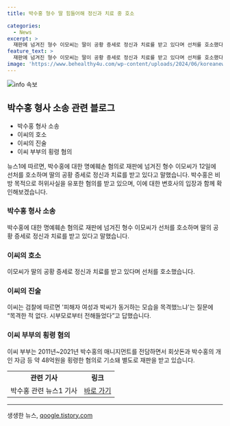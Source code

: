 ```yaml
---
title: 박수홍 형수 딸 힘들어해 정신과 치료 중 호소

categories:
  - News
excerpt: >
  재판에 넘겨진 형수 이모씨는 딸이 공황 증세로 정신과 치료를 받고 있다며 선처를 호소했다. 이는 박수홍과 그의 아내 김다예씨에 대한 명예훼손 혐의와 관련된 것으로, 혐의는 카카오톡 대화방에서 허위사실을 유포한 것을 포함한다. 혐의를 부인하던 이모씨는 마음이 힘들어서 이성적인 생각을 할 수 없었다고 징계를 받은 경위를 설명했다. 부부는 48억원을 횡령한 혐의로 별도로 재판을 받고 있다.
feature_text: >
  재판에 넘겨진 형수 이모씨는 딸이 공황 증세로 정신과 치료를 받고 있다며 선처를 호소했다. 이는 박수홍과 그의 아내 김다예씨에 대한 명예훼손 혐의와 관련된 것으로, 혐의는 카카오톡 대화방에서 허위사실을 유포한 것을 포함한다. 혐의를 부인하던 이모씨는 마음이 힘들어서 이성적인 생각을 할 수 없었다고 징계를 받은 경위를 설명했다. 부부는 48억원을 횡령한 혐의로 별도로 재판을 받고 있다.
image: 'https://www.behealthy4u.com/wp-content/uploads/2024/06/koreanews.jpg'
---
```


<p><img src="https://www.behealthy4u.com/wp-content/uploads/2024/06/koreanews.jpg" alt="info 속보" /></p>

<h2 data-ke-size="size26">박수홍 형사 소송 관련 블로그</h2>

<ul>
  <li>박수홍 형사 소송</li>
  <li>이씨의 호소</li>
  <li>이씨의 진술</li>
  <li>이씨 부부의 횡령 혐의</li>
</ul>

<p data-ke-size="size16">뉴스1에 따르면, 박수홍에 대한 명예훼손 혐의로 재판에 넘겨진 형수 이모씨가 12일에 선처를 호소하며 딸의 공황 증세로 정신과 치료를 받고 있다고 말했습니다. 박수홍은 비방 목적으로 허위사실을 유포한 혐의를 받고 있으며, 이에 대한 변호사의 입장과 함께 확인해보겠습니다.</p>

<h3 data-ke-size="size24">박수홍 형사 소송</h3>

<p data-ke-size="size16">박수홍에 대한 명예훼손 혐의로 재판에 넘겨진 형수 이모씨가 선처를 호소하며 딸의 공황 증세로 정신과 치료를 받고 있다고 말했습니다.</p>

<h3 data-ke-size="size24">이씨의 호소</h3>

<p data-ke-size="size16">이모씨가 딸의 공황 증세로 정신과 치료를 받고 있다며 선처를 호소했습니다.</p>

<h3 data-ke-size="size24">이씨의 진술</h3>

<p data-ke-size="size16">이씨는 검찰에 따르면 '피해자 여성과 박씨가 동거하는 모습을 목격했느냐'는 질문에 “목격한 적 없다. 시부모로부터 전해들었다”고 답했습니다.</p>

<h3 data-ke-size="size24">이씨 부부의 횡령 혐의</h3>

<p data-ke-size="size16">이씨 부부는 2011년~2021년 박수홍의 매니지먼트를 전담하면서 회삿돈과 박수홍의 개인 자금 등 약 48억원을 횡령한 혐의로 기소돼 별도로 재판을 받고 있습니다.</p>

<table>
  <tr>
    <td style="text-align: center; height: 17px;"><b>관련 기사</b></td>
    <td style="text-align: center; height: 17px;"><b>링크</b></td>
  </tr>
  <tr>
    <td style="text-align: center; height: 17px;">박수홍 관련 뉴스1 기사</td>
    <td style="text-align: center; height: 17px;"><a href="https://www.news1.kr/articles/?4456106"target="_blank">바로 가기</a></td>
  </tr>
</table>

<hr>
생생한 뉴스, <a href="https://qoogle.tistory.com" rel="dofollow">qoogle.tistory.com</a>



